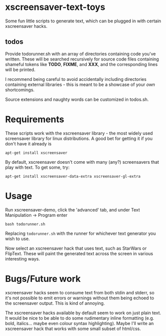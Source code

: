 xscreensaver-text-toys
======================

Some fun little scripts to generate text, which can be plugged in with certain
xscreensaver hacks. 

todos
-----

Provide todorunner.sh with an array of directories containing code you've written. 
These will be searched recursively for source code files containing shameful tokens
like **TODO**, **FIXME**, and **XXX**, and the corresponding lines will be printed.

I recommend being careful to avoid accidentally including directories containing 
external libraries - this is meant to be a showcase of your *own* shortcomings.

Source extensions and naughty words can be customized in todos.sh.

Requirements
============

These scripts work with the xscreensaver library - the most widely used screensaver
library for linux distributions. A good bet for getting it if you don't have it 
already is
    
    apt-get install xscreensaver

By default, xscreensaver doesn't come with many (any?) screensavers that play with
text. To get some, try:

    apt-get install xscreensaver-data-extra xscreensaver-gl-extra

Usage
=====

Run xscreensaver-demo, click the 'advanced' tab, and under Text Manipulation -> Program enter

    bash todorunner.sh

Replacing `todorunner.sh` with the runner for whichever text generator you wish to use.

Now select an xscreensaver hack that uses text, such as StarWars or FlipText. These
will paint the generated text across the screen in various interesting ways.

Bugs/Future work
===========

xscreensaver hacks seem to consume text from both stdin and stderr, so it's not
possible to emit errors or warnings without them being echoed to the screensaver
output. This is kind of annoying.

The xscreensaver hacks available by default seem to work on just plain text. It
would be nice to be able to do some rudimentary inline formatting (e.g. bold, 
italics... maybe even colour syntax highlighting). Maybe I'll write an 
xscreensaver hack that works with some small subset of html/css.
